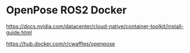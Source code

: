 # OpenPose ROS2 Docker

https://docs.nvidia.com/datacenter/cloud-native/container-toolkit/install-guide.html

https://hub.docker.com/r/cwaffles/openpose
